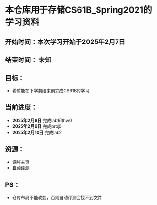 # 本仓库用于存储CS61B_Spring2021的学习资料

## 开始时间：本次学习开始于2025年2月7日

## 结束时间： 未知

## 目标：
- 希望能在下学期结束前完成CS61B的学习

## 当前进度：
- **2025年2月8日** 完成lab1和hw0
- **2025年2月9日** 完成proj0
- **2025年2月10日** 完成lab2

## 资源：
- [课程主页](https://sp21.datastructur.es/)
- [自动评测](https://www.gradescope.com/)

## PS：
- 仓库布局不能改变，否则自动评测会找不到文件